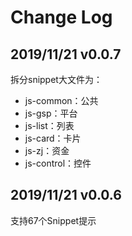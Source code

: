 # Change Log

## 2019/11/21 v0.0.7

拆分snippet大文件为：

- js-common：公共
- js-gsp：平台
- js-list：列表
- js-card：卡片
- js-zj：资金
- js-control：控件

## 2019/11/21 v0.0.6

支持67个Snippet提示